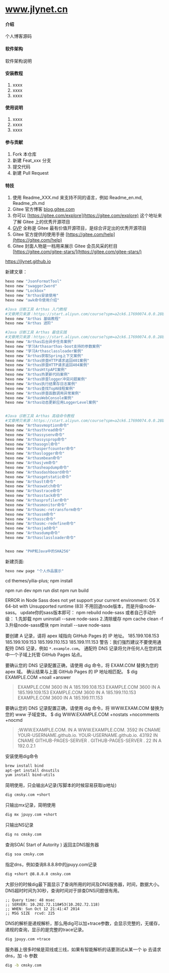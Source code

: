 # www.jlynet.cn

#### 介绍
个人博客源码

#### 软件架构
软件架构说明


#### 安装教程

1.  xxxx
2.  xxxx
3.  xxxx

#### 使用说明

1.  xxxx
2.  xxxx
3.  xxxx

#### 参与贡献

1.  Fork 本仓库
2.  新建 Feat_xxx 分支
3.  提交代码
4.  新建 Pull Request


#### 特技

1.  使用 Readme\_XXX.md 来支持不同的语言，例如 Readme\_en.md, Readme\_zh.md
2.  Gitee 官方博客 [blog.gitee.com](https://blog.gitee.com)
3.  你可以 [https://gitee.com/explore](https://gitee.com/explore) 这个地址来了解 Gitee 上的优秀开源项目
4.  [GVP](https://gitee.com/gvp) 全称是 Gitee 最有价值开源项目，是综合评定出的优秀开源项目
5.  Gitee 官方提供的使用手册 [https://gitee.com/help](https://gitee.com/help)
6.  Gitee 封面人物是一档用来展示 Gitee 会员风采的栏目 [https://gitee.com/gitee-stars/](https://gitee.com/gitee-stars/)


https://jlynet.github.io

新建⽂章：
```bash
hexo new "JsonFormatTool" 
hexo new "swagger2word"
hexo new "Lockbox"
hexo new "Arthas安装使用"
hexo new "awk命令使用介绍"

#Java 诊断工具 Arthas 入门教程
#文章拷贝来源：https://start.aliyun.com/course?spm=a2ck6.17690074.0.0.28bc2e7dHTphXs&id=qDlgqpBT
hexo new "Arthas 基础教程"
hexo new "Arthas 进阶"

#Java 诊断工具 Arthas 最佳实践
#文章拷贝来源：https://start.aliyun.com/course?spm=a2ck6.17690074.0.0.28bc2e7dHTphXs&id=PaiFAkJM
hexo new "Arthas后台异步任务案例"
hexo new "学习Arthasarthas-boot支持的参数案例"
hexo new "学习Arthasclassloader案例"
hexo new "Arthas获取Spring上下文案例"
hexo new "Arthas排查HTTP请求返回401案例"
hexo new "Arthas排查HTTP请求返回404案例"
hexo new "ArthasHttpAPI案例"
hexo new "Arthas热更新代码案例"
hexo new "Arthas排查logger冲突问题案例"
hexo new "Arthas执行结果存日志案例"
hexo new "Arthas查找TopN线程案例"
hexo new "Arthas排查函数调用异常案例"
hexo new "ArthasWebConsole案例"
hexo new "Arthas动态更新应用LoggerLevel案例"


#Java 诊断工具 Arthas 高级命令教程
#文章拷贝来源：https://start.aliyun.com/course?spm=a2ck6.17690074.0.0.28bc2e7dHTphXs&id=W52ZYGKJ
hexo new "Arthasvmoption命令"
hexo new "Arthasthread命令"
hexo new "Arthassysenv命令"
hexo new "Arthassysprop命令"
hexo new "Arthasognl命令"
hexo new "Arthasperfcounter命令"
hexo new "Arthaslogger命令"
hexo new "Arthasmbean命令"
hexo new "Arthasjvm命令"
hexo new "Arthasheapdump命令"
hexo new "Arthasdashboard命令"
hexo new "Arthasgetstatic命令"
hexo new "Arthastt命令"
hexo new "Arthaswatch命令"
hexo new "Arthastrace命令"
hexo new "Arthasstack命令"
hexo new "Arthasprofiler命令"
hexo new "Arthasmonitor命令"
hexo new "Arthasmc-retransform命令"
hexo new "Arthassm命令"
hexo new "Arthassc命令"
hexo new "Arthasmc-redefine命令"
hexo new "Arthasjad命令"
hexo new "Arthasdump命令"
hexo new "Arthasclassloader命令"


hexo new "PHP和Java中的SHA256"

```

新建⻚⾯:
```bash
hexo new page "个人作品展示"
```


cd themes/yilia-plus;
npm install

npm run dev
npm run dist
npm run build

ERROR in Node Sass does not yet support your current environment: OS X 64-bit with Unsupported runtime (83)
不用回退node版本，而是升级node-sass。
update你的sass版本即可：
npm rebuild node-sass
或者自己手动升级：
1.先卸载
npm uninstall --save node-sass
2.清除缓存
npm cache clean -f
3.升级node-sass模块
npm install --save node-sass


要创建 A 记录，请将 apex 域指向 GitHub Pages 的 IP 地址。
185.199.108.153
185.199.109.153
185.199.110.153
185.199.111.153
警告：我们强烈建议不要使用通配符 DNS 记录，例如 `*.example.com`。 通配符 DNS 记录将允许任何人在您的其中一个子域上托管 GitHub Pages 站点。

要确认您的 DNS 记录配置正确，请使用 dig 命令，将 EXAM.COM 替换为您的 apex 域。 确认结果与上面 GitHub Pages 的 IP 地址相匹配。
$ dig EXAMPLE.COM +noall +answer
> EXAMPLE.COM     3600    IN A     185.199.108.153
> EXAMPLE.COM     3600    IN A     185.199.109.153
> EXAMPLE.COM     3600    IN A     185.199.110.153
> EXAMPLE.COM     3600    IN A     185.199.111.153

要确认您的 DNS 记录配置正确，请使用 dig 命令，将 WWW.EXAM.COM 替换为您的 www 子域变体。
$ dig WWW.EXAMPLE.COM +nostats +nocomments +nocmd
> ;WWW.EXAMPLE.COM.                     IN      A
> WWW.EXAMPLE.COM.              3592    IN      CNAME   YOUR-USERNAME.github.io.
> YOUR-USERNAME.github.io.      43192   IN      CNAME    GITHUB-PAGES-SERVER .
>  GITHUB-PAGES-SERVER .         22      IN      A       192.0.2.1

安装使用dig命令
```bash
brew install bind
apt-get install dnsutils
yum install bind-utils
```
简明使用，只会输出A记录(写脚本的时候容易获取ip地址)
```bash
dig cmsky.com +short
```
只输出mx记录，简明使用
```bash
dig mx jpuyy.com +short
```
只输出NS记录
```bash
dig ns cmsky.com
```
查询SOA( Start of Autority ) 返回主DNS服务器
```bash
dig soa cmsky.com
```
指定dns，例如查询8.8.8.8中的jpuyy.com记录
```bash
dig +short @8.8.8.8 cmsky.com
```
大部分的时候dig最下面显示了查询所用的时间及DNS服务器，时间，数据大小。DNS超时时间为30秒，查询时间对于排查DNS问题很有用。
```
;; Query time: 48 msec
;; SERVER: 10.202.72.118#53(10.202.72.118)
;; WHEN: Sun Oct 12 21:41:47 2014
;; MSG SIZE  rcvd: 225
```
DNS的解析是递规解析，那么用dig可以加+trace参数，会显示完整的，无缓存，递规的查询，显示的是完整的trace记录。
```bash
dig jpuyy.com +trace
```
服务器上很多时候是双线或三线，如果有智能解析的话要测试从某一个 ip 去请求 dns，加 -b 参数
```bash
dig -b cmsky.com
```


